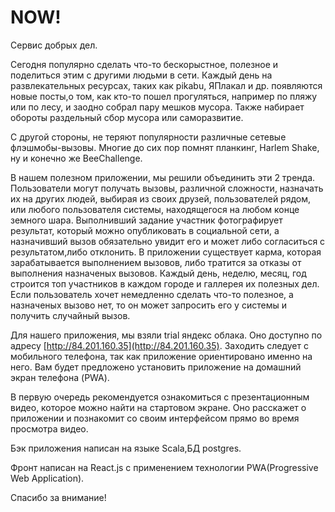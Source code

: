 # NOW!

Сервис добрых дел. 

Сегодня популярно сделать что-то бескорыстное, полезное и поделиться этим с другими людьми в сети. Каждый день на развлекательных ресурсах, таких как pikabu, ЯПлакал и др. появляются новые посты,о том, как кто-то пошел прогуляться, например по пляжу или по лесу, и заодно собрал пару мешков мусора. Также набирает обороты раздельный сбор мусора или саморазвитие. 

С другой стороны, не теряют популярности различные сетевые флэшмобы-вызовы. Многие до сих пор помнят планкинг, Harlem Shake, ну и конечно же BeeChallenge.  

В нашем полезном приложении, мы решили объединить эти 2 тренда. Пользователи могут получать вызовы, различной сложности, назначать их на других людей, выбирая из своих друзей, пользователей рядом, или любого пользователя системы, находящегося на любом конце земного шара. Выполнивший задание участник фотографирует результат, который можно опубликовать в социальной сети, а назначивший вызов обязательно увидит его и может либо согласиться с результатом,либо отклонить. В приложении существует карма, которая зарабатывается выполнением вызовов, либо тратится за отказы от выполнения назначеных вызовов. Каждый день, неделю, месяц, год строится топ участников в каждом городе и галлерея их полезных дел. Если пользователь хочет немедленно сделать что-то полезное, а назначеных вызово нет, то он может запросить его у системы и получить случайный вызов.

Для нашего приложения, мы взяли trial яндекс облака. Оно доступно по адресу [http://84.201.160.35](http://84.201.160.35). Заходить следует с мобильного телефона, так как приложение ориентировано именно на него. Вам будет предложено установить приложение на домашний экран телефона (PWA).

В первую очередь рекомендуется ознакомиться с презентационным видео, которое можно найти на стартовом экране. Оно расскажет о приложении и познакомит со своим интерфейсом прямо во время просмотра видео.

Бэк приложения написан на языке Scala,БД postgres.

Фронт написан на React.js с применением технологии PWA(Progressive Web Application).

Спасибо за внимание! 